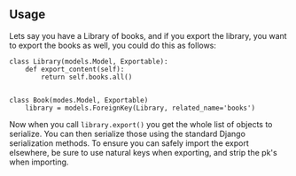 ## Usage

Lets say you have a Library of books, and if you export the library, you want to export the books as well, you could do this as follows:

    class Library(models.Model, Exportable):
	    def export_content(self):
            return self.books.all()
	

    class Book(modes.Model, Exportable)
        library = models.ForeignKey(Library, related_name='books')


Now when you call ```library.export()``` you get the whole list of objects to serialize. You can then serialize those using the standard Django serialization methods. To ensure you can safely import the export elsewhere, be sure to use natural keys when exporting, and strip the pk's when importing.